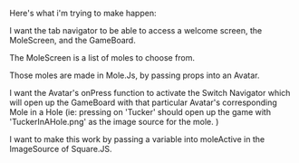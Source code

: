 Here's what i'm trying to make happen:  

I want the tab navigator to be able to access a welcome screen, the MoleScreen, and the GameBoard. 

The MoleScreen is a list of moles to choose from. 

Those moles are made in Mole.Js, by passing props into an Avatar. 

I want the Avatar's onPress function to activate the Switch Navigator which will open up the GameBoard with that particular Avatar's corresponding Mole in a Hole (ie: pressing on 'Tucker' should open up the game with 'TuckerInAHole.png' as the image source for the mole. ) 

I want to make this work by passing a variable into moleActive in the ImageSource of Square.JS.

